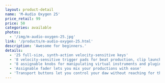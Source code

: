 ```yaml
---
layout: product-detail
name: 'M-Audio Oxygen 25'
price_retail: 99
price: 50
categories: available
photos:
  - '/img/m-audio-oxygen-25.jpg'
link: '/products/m-audio-oxygen-25.html'
description: 'Awesome for beginners.'
details:
  - '25 full-size, synth-action velocity-sensitive keys'
  - '8 velocity-sensitive trigger pads for beat production, clip launching, and more'
  - '8 assignable knobs for manipulating virtual instruments and plugins'
  - 'Assignable fader lets you mix your productions with ease'
  - 'Transport buttons let you control your daw without reaching for the mouse'
---
```

